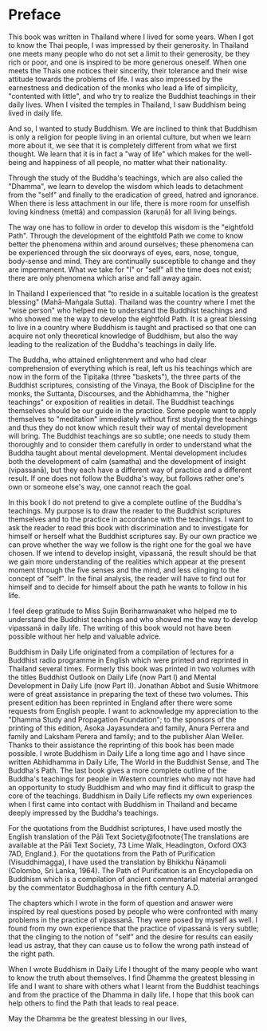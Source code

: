 # Preface


This book was written in Thailand where I lived for some years. When I
got to know the Thai people, I was impressed by their generosity. In
Thailand one meets many people who do not set a limit to their
generosity, be they rich or poor, and one is inspired to be more
generous oneself. When one meets the Thais one notices their sincerity,
their tolerance and their wise attitude towards the problems of life. I
was also impressed by the earnestness and dedication of the monks who
lead a life of simplicity, "contented with little", and who try to
realize the Buddhist teachings in their daily lives. When I visited the
temples in Thailand, I saw Buddhism being lived in daily life.

And so, I wanted to study Buddhism. We are inclined to think that
Buddhism is only a religion for people living in an oriental culture,
but when we learn more about it, we see that it is completely
different from what we first thought. We learn that it is in fact a
"way of life" which makes for the well-being and happiness of all
people, no matter what their nationality.

Through the study of the Buddha's teachings, which are also called the
"Dhamma", we learn to develop the wisdom which leads to detachment from
the "self" and finally to the eradication of greed, hatred and
ignorance. When there is less attachment in our life, there is more
room for unselfish loving kindness (mettā) and compassion
(karuṇā) for all living beings. 

The way one has to follow in order to develop this wisdom is the
"eightfold Path". Through the development of the eightfold Path we come
to know better the phenomena within and around ourselves; these
phenomena can be experienced through the six doorways of eyes, ears,
nose, tongue, body-sense and mind. They are continually susceptible to
change and they are impermanent. What we take for "I" or "self" all the
time does not exist; there are only phenomena which arise and fall away
again.

In Thailand I experienced that "to reside in a suitable location is the
greatest blessing" (Mahā-Maṅgala Sutta). Thailand was the country where
I met the "wise person" who helped me to understand the Buddhist
teachings and who showed me the way to develop the eightfold Path. It
is a great blessing to live in a country where Buddhism is taught and
practised so that one can acquire not only theoretical knowledge of
Buddhism, but also the way leading to the realization of the Buddha's
teachings in daily life. 

The Buddha, who attained enlightenment and who had clear comprehension
of everything which is real, left us his teachings which are now in the
form of the Tipiṭaka (three "baskets"), the three parts of the Buddhist
scriptures, consisting of the Vinaya, the Book of Discipline for the
monks, the Suttanta, Discourses, and the Abhidhamma, the "higher
teachings" or exposition of realities in detail. The Buddhist teachings
themselves should be our guide in the practice. Some people want to
apply themselves to "meditation" immediately without first studying the
teachings and thus they do not know which result their way of mental
development will bring. The Buddhist teachings are so subtle; one needs
to study them thoroughly and to consider them carefully in order to
understand what the Buddha taught about mental development. Mental
development includes both the development of calm (samatha) and the
development of insight (vipassanā), but they each have a different way
of practice and a different result. If one does not follow the Buddha's
way, but follows rather one's own or someone else's way, one cannot
reach the goal.

In this book I do not pretend to give a complete outline of the Buddha's
teachings. My purpose is to draw the reader to the Buddhist scriptures
themselves and to the practice in accordance with the teachings. I want
to ask the reader to read this book with discrimination and to
investigate for himself or herself what the Buddhist scriptures say. By
our own practice we can prove whether the way we follow is the right
one for the goal we have chosen. If we intend to develop insight,
vipassanā, the result should be that we gain more understanding of the
realities which appear at the present moment through the five senses
and the mind, and less clinging to the concept of "self". In the final
analysis, the reader will have to find out for himself and to decide
for himself about the path he wants to follow in his life.

I feel deep gratitude to Miss Sujin Boriharnwanaket who helped me to
understand the Buddhist teachings and who showed me the way to develop
vipassanā in daily life. The writing of this book would not have been
possible without her help and valuable advice. 

Buddhism in Daily Life originated from a compilation of lectures for a
Buddhist radio programme in English which were printed and reprinted in
Thailand several times. Formerly this book was printed in two volumes
with the titles Buddhist Outlook on Daily Life (now Part I) and Mental
Development in Daily Life (now Part II). Jonathan Abbot and Susie
Whitmore were of great assistance in preparing the text of these two
volumes. This present edition has been reprinted in England after there
were some requests from English people. I want to acknowledge my
appreciation to the "Dhamma Study and Propagation Foundation"; to the
sponsors of the printing of this edition, Asoka Jayasundera and family,
Anura Perrera and family and Laksham Perera and family; and to the
publisher Alan Weller. Thanks to their assistance the reprinting of
this book has been made possible. I wrote Buddhism in Daily Life a long
time ago and I have since written Abhidhamma in Daily Life, The World
in the Buddhist Sense, and The Buddha's Path. The last book gives a
more complete outline of the Buddha's teachings for people in Western
countries who may not have had an opportunity to study Buddhism and who
may find it difficult to grasp the core of the teachings. Buddhism in
Daily Life reflects my own experiences when I first came into contact
with Buddhism in Thailand and became deeply impressed by the Buddha's
teachings. 

For the quotations from the Buddhist scriptures, I have used mostly the
English translation of the Pāli Text Society@footnote{The translations
are available at the Pāli Text Society, 73 Lime Walk, Headington,
Oxford OX3 7AD, England.}. For the quotations from the Path of
Purification (Visuddhimagga), I have used the translation by Bhikkhu
Ñāṇamoli (Colombo, Sri Lanka, 1964). The Path of Purification is
an Encyclopedia on Buddhism which is a compilation of ancient
commentarial material arranged by the commentator Buddhaghosa in the
fifth century A.D. 

The chapters which I wrote in the form of question and answer were
inspired by real questions posed by people who were confronted with
many problems in the practice of vipassanā. They were posed by myself
as well. I found from my own experience that the practice of vipassanā
is very subtle; that the clinging to the notion of "self" and the
desire for results can easily lead us astray, that they can cause us to
follow the wrong path instead of the right path. 

When I wrote Buddhism in Daily Life I thought of the many people who
want to know the truth about themselves. I find Dhamma the greatest
blessing in life and I want to share with others what I learnt from the
Buddhist teachings and from the practice of the Dhamma in daily life. I
hope that this book can help others to find the Path that leads to real
peace.

May the Dhamma be the greatest blessing in our lives, 
